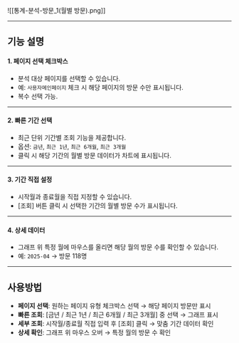
![[통계-분석-방문_1(월별 방문).png]]

***

## 기능 설명

#### 1. 페이지 선택 체크박스
- 분석 대상 페이지를 선택할 수 있습니다.  
- 예: `사용자메인페이지` 체크 시 해당 페이지의 방문 수만 표시됩니다.  
- 복수 선택 가능.  

***

#### 2. 빠른 기간 선택
- 최근 단위 기간별 조회 기능을 제공합니다.  
- 옵션: `금년`, `최근 1년`, `최근 6개월`, `최근 3개월`  
- 클릭 시 해당 기간의 월별 방문 데이터가 차트에 표시됩니다.  

***

#### 3. 기간 직접 설정
- 시작월과 종료월을 직접 지정할 수 있습니다.  
- [조회] 버튼 클릭 시 선택한 기간의 월별 방문 수가 표시됩니다.  

***

#### 4. 상세 데이터
- 그래프 위 특정 월에 마우스를 올리면 해당 월의 방문 수를 확인할 수 있습니다.  
- 예: `2025-04` → 방문 118명  

***

## 사용방법

- **페이지 선택**: 원하는 페이지 유형 체크박스 선택 → 해당 페이지 방문만 표시  
- **빠른 조회**: [금년 / 최근 1년 / 최근 6개월 / 최근 3개월] 중 선택 → 그래프 표시  
- **세부 조회**: 시작월/종료월 직접 입력 후 [조회] 클릭 → 맞춤 기간 데이터 확인  
- **상세 확인**: 그래프 위 마우스 오버 → 특정 월의 방문 수 확인  
